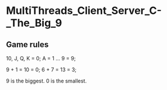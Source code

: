 # MultiThreads_Client_Server_C-_The_Big_9

## Game rules
10, J, Q, K = 0;
A = 1
...
9 = 9;

9 + 1 = 10 = 0;
6 + 7 = 13 = 3;

9 is the biggest.
0 is the smallest.
